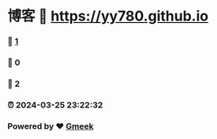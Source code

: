 # 博客 :link: https://yy780.github.io 
### :page_facing_up: [1](https://yy780.github.io/tag.html) 
### :speech_balloon: 0 
### :hibiscus: 2 
### :alarm_clock: 2024-03-25 23:22:32 
### Powered by :heart: [Gmeek](https://github.com/Meekdai/Gmeek)
